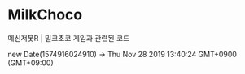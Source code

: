 # MilkChoco
메신저봇R | 밀크초코 게임과 관련된 코드

new Date(1574916024910)
-> Thu Nov 28 2019 13:40:24 GMT+0900 (GMT+09:00)
